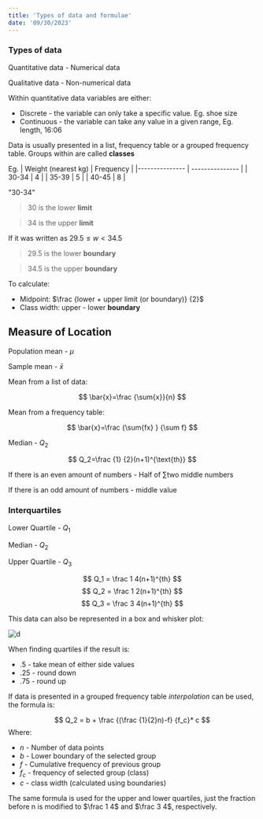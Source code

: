 ```yaml
---
title: 'Types of data and formulae'
date: '09/30/2023'
---
```

<!--ID: 1724603671343-->


### Types of data

Quantitative data - Numerical data

Qualitative data - Non-numerical data

Within quantitative data variables are either:
- Discrete - the variable can only take a specific value. Eg. shoe size
- Continuous - the variable can take any value in a given range, Eg. length, 16:06

Data is usually presented in a list, frequency table or a grouped frequency table. Groups within are called **classes**

Eg. 
| Weight (nearest kg)   | Frequency    |
|--------------- | --------------- |
| 30-34   | 4   |
| 35-39   | 5   |
| 40-45   | 8   |

"30-34"
> 30 is the lower **limit**

> 34 is the upper **limit**

If it was written as $29.5\le w < 34.5$

> 29.5 is the lower **boundary** 

> 34.5 is the upper **boundary**

To calculate:

- Midpoint: $\frac {lower + upper limit (or boundary)} {2}$
- Class width: upper - lower **boundary**


## Measure of Location

Population mean - $\mu$

Sample mean - $\bar{x}$

Mean from a list of data:

$$
\bar{x}=\frac {\sum{x}}{n}
$$

Mean from a frequency table:

$$
\bar{x}=\frac {\sum{fx} } {\sum f}
$$

Median - $Q_2$

$$
Q_2=\frac {1} {2}(n+1)^{\text{th}}
$$

If there is an even amount of numbers - Half of $\sum \text{two middle numbers}$

If there is an odd amount of numbers - middle value

### Interquartiles

Lower Quartile - $Q_1$

Median - $Q_2$

Upper Quartile - $Q_3$

$$
Q_1 = \frac 1 4(n+1)^{th}
$$
$$
Q_2 = \frac 1 2(n+1)^{th}
$$
$$
Q_3 = \frac 3 4(n+1)^{th}
$$

This data can also be represented in a box and whisker plot:

![d](/img/math/2.jpeg) 

When finding quartiles if the result is:
- .5 - take mean of either side values
- .25 - round down
- .75 - round up

If data is presented in a grouped frequency table *interpolation* can be used, the formula is:

$$
Q_2 = b + \frac {(\frac {1}{2}n)-f} {f_c}* c
$$
Where:
- $n$ - Number of data points
- $b$ - Lower boundary of the selected group
- $f$ - Cumulative frequency of previous group
- $f_c$ - frequency of selected group (class)
- $c$ - class width (calculated using boundaries)

The same formula is used for the upper and lower quartiles, just the fraction before n is modified to $\frac 1 4$ and $\frac 3 4$, respectively.
